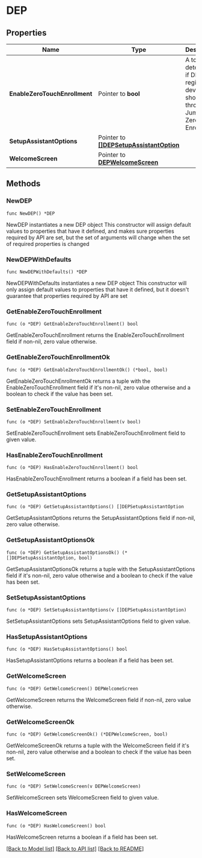 # DEP

## Properties

Name | Type | Description | Notes
------------ | ------------- | ------------- | -------------
**EnableZeroTouchEnrollment** | Pointer to **bool** | A toggle to determine if DEP registered devices should go through JumpCloud Zero Touch Enrollment. | [optional] 
**SetupAssistantOptions** | Pointer to [**[]DEPSetupAssistantOption**](DEPSetupAssistantOption.md) |  | [optional] 
**WelcomeScreen** | Pointer to [**DEPWelcomeScreen**](DEPWelcomeScreen.md) |  | [optional] 

## Methods

### NewDEP

`func NewDEP() *DEP`

NewDEP instantiates a new DEP object
This constructor will assign default values to properties that have it defined,
and makes sure properties required by API are set, but the set of arguments
will change when the set of required properties is changed

### NewDEPWithDefaults

`func NewDEPWithDefaults() *DEP`

NewDEPWithDefaults instantiates a new DEP object
This constructor will only assign default values to properties that have it defined,
but it doesn't guarantee that properties required by API are set

### GetEnableZeroTouchEnrollment

`func (o *DEP) GetEnableZeroTouchEnrollment() bool`

GetEnableZeroTouchEnrollment returns the EnableZeroTouchEnrollment field if non-nil, zero value otherwise.

### GetEnableZeroTouchEnrollmentOk

`func (o *DEP) GetEnableZeroTouchEnrollmentOk() (*bool, bool)`

GetEnableZeroTouchEnrollmentOk returns a tuple with the EnableZeroTouchEnrollment field if it's non-nil, zero value otherwise
and a boolean to check if the value has been set.

### SetEnableZeroTouchEnrollment

`func (o *DEP) SetEnableZeroTouchEnrollment(v bool)`

SetEnableZeroTouchEnrollment sets EnableZeroTouchEnrollment field to given value.

### HasEnableZeroTouchEnrollment

`func (o *DEP) HasEnableZeroTouchEnrollment() bool`

HasEnableZeroTouchEnrollment returns a boolean if a field has been set.

### GetSetupAssistantOptions

`func (o *DEP) GetSetupAssistantOptions() []DEPSetupAssistantOption`

GetSetupAssistantOptions returns the SetupAssistantOptions field if non-nil, zero value otherwise.

### GetSetupAssistantOptionsOk

`func (o *DEP) GetSetupAssistantOptionsOk() (*[]DEPSetupAssistantOption, bool)`

GetSetupAssistantOptionsOk returns a tuple with the SetupAssistantOptions field if it's non-nil, zero value otherwise
and a boolean to check if the value has been set.

### SetSetupAssistantOptions

`func (o *DEP) SetSetupAssistantOptions(v []DEPSetupAssistantOption)`

SetSetupAssistantOptions sets SetupAssistantOptions field to given value.

### HasSetupAssistantOptions

`func (o *DEP) HasSetupAssistantOptions() bool`

HasSetupAssistantOptions returns a boolean if a field has been set.

### GetWelcomeScreen

`func (o *DEP) GetWelcomeScreen() DEPWelcomeScreen`

GetWelcomeScreen returns the WelcomeScreen field if non-nil, zero value otherwise.

### GetWelcomeScreenOk

`func (o *DEP) GetWelcomeScreenOk() (*DEPWelcomeScreen, bool)`

GetWelcomeScreenOk returns a tuple with the WelcomeScreen field if it's non-nil, zero value otherwise
and a boolean to check if the value has been set.

### SetWelcomeScreen

`func (o *DEP) SetWelcomeScreen(v DEPWelcomeScreen)`

SetWelcomeScreen sets WelcomeScreen field to given value.

### HasWelcomeScreen

`func (o *DEP) HasWelcomeScreen() bool`

HasWelcomeScreen returns a boolean if a field has been set.


[[Back to Model list]](../README.md#documentation-for-models) [[Back to API list]](../README.md#documentation-for-api-endpoints) [[Back to README]](../README.md)


